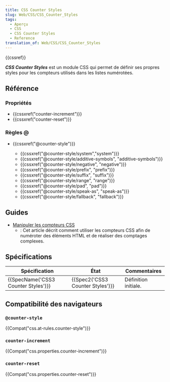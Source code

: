 ```yaml
---
title: CSS Counter Styles
slug: Web/CSS/CSS_Counter_Styles
tags:
  - Aperçu
  - CSS
  - CSS Counter Styles
  - Reference
translation_of: Web/CSS/CSS_Counter_Styles
---
```

{{cssref}}

**_CSS Counter Styles_** est un module CSS qui permet de définir ses propres styles pour les compteurs utilisés dans les listes numérotées.

## Référence

### Propriétés

- {{cssxref("counter-increment")}}
- {{cssxref("counter-reset")}}

### Règles @

- {{cssxref("@counter-style")}}

  - {{cssxref("@counter-style/system","system")}}
  - {{cssxref("@counter-style/additive-symbols", "additive-symbols")}}
  - {{cssxref("@counter-style/negative", "negative")}}
  - {{cssxref("@counter-style/prefix", "prefix")}}
  - {{cssxref("@counter-style/suffix", "suffix")}}
  - {{cssxref("@counter-style/range", "range")}}
  - {{cssxref("@counter-style/pad", "pad")}}
  - {{cssxref("@counter-style/speak-as", "speak-as")}}
  - {{cssxref("@counter-style/fallback", "fallback")}}

## Guides

- [Manipuler les compteurs CSS](/fr/docs/Web/CSS/CSS_Lists_and_Counters/Using_CSS_counters)
  - : Cet article décrit comment utiliser les compteurs CSS afin de numéroter des éléments HTML et de réaliser des comptages complexes.

## Spécifications

| Spécification                                    | État                                         | Commentaires         |
| ------------------------------------------------ | -------------------------------------------- | -------------------- |
| {{SpecName('CSS3 Counter Styles')}} | {{Spec2('CSS3 Counter Styles')}} | Définition initiale. |

## Compatibilité des navigateurs

### `@counter-style`

{{Compat("css.at-rules.counter-style")}}

### `counter-increment`

{{Compat("css.properties.counter-increment")}}

### `counter-reset`

{{Compat("css.properties.counter-reset")}}
